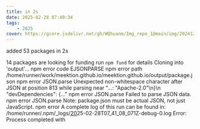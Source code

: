 ```yaml
---
title: in 2s
date: 2025-02-28 07:49:34
tags: 
    - 2025
cover: https://gcore.jsdelivr.net/gh/WQhuanm/Img_repo_1@main/img/202412222015910.png
---
```


added 53 packages in 2s

14 packages are looking for funding
  run `npm fund` for details
Cloning into 'output'...
npm error code EJSONPARSE
npm error path /home/runner/work/meektion.github.io/meektion.github.io/output/package.json
npm error JSON.parse Unexpected non-whitespace character after JSON at position 813 while parsing near "...: \"Apache-2.0\"\n}\n   \"devDependencies\": {..."
npm error JSON.parse Failed to parse JSON data.
npm error JSON.parse Note: package.json must be actual JSON, not just JavaScript.
npm error A complete log of this run can be found in: /home/runner/.npm/_logs/[20](https://github.com/meektion/meektion.github.io/actions/runs/13583571727/job/37973746360#step:5:21)25-02-28T07_41_08_071Z-debug-0.log
Error: Process completed with 